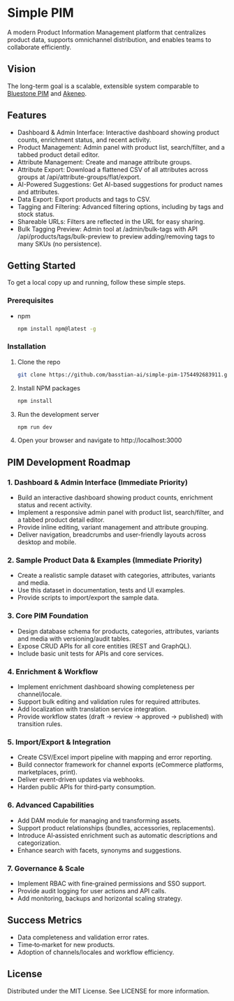 # Simple PIM

A modern Product Information Management platform that centralizes product data, supports omnichannel distribution, and enables teams to collaborate efficiently.

## Vision

The long-term goal is a scalable, extensible system comparable to [Bluestone PIM](https://help.bluestonepim.com/1-get-started-with-bluestonepim) and [Akeneo](https://help.akeneo.com/serenity).

## Features

- Dashboard & Admin Interface: Interactive dashboard showing product counts, enrichment status, and recent activity.
- Product Management: Admin panel with product list, search/filter, and a tabbed product detail editor.
- Attribute Management: Create and manage attribute groups.
- Attribute Export: Download a flattened CSV of all attributes across groups at /api/attribute-groups/flat/export.
- AI-Powered Suggestions: Get AI-based suggestions for product names and attributes.
- Data Export: Export products and tags to CSV.
- Tagging and Filtering: Advanced filtering options, including by tags and stock status.
- Shareable URLs: Filters are reflected in the URL for easy sharing.
- Bulk Tagging Preview: Admin tool at /admin/bulk-tags with API /api/products/tags/bulk-preview to preview adding/removing tags to many SKUs (no persistence).

## Getting Started

To get a local copy up and running, follow these simple steps.

### Prerequisites

- npm
  ```sh
  npm install npm@latest -g
  ```

### Installation

1. Clone the repo
   ```sh
   git clone https://github.com/basstian-ai/simple-pim-1754492683911.git
   ```
2. Install NPM packages
   ```sh
   npm install
   ```
3. Run the development server
   ```sh
   npm run dev
   ```
4. Open your browser and navigate to http://localhost:3000

## PIM Development Roadmap

### 1. Dashboard & Admin Interface (Immediate Priority)
- Build an interactive dashboard showing product counts, enrichment status and recent activity.
- Implement a responsive admin panel with product list, search/filter, and a tabbed product detail editor.
- Provide inline editing, variant management and attribute grouping.
- Deliver navigation, breadcrumbs and user-friendly layouts across desktop and mobile.

### 2. Sample Product Data & Examples (Immediate Priority)
- Create a realistic sample dataset with categories, attributes, variants and media.
- Use this dataset in documentation, tests and UI examples.
- Provide scripts to import/export the sample data.

### 3. Core PIM Foundation
- Design database schema for products, categories, attributes, variants and media with versioning/audit tables.
- Expose CRUD APIs for all core entities (REST and GraphQL).
- Include basic unit tests for APIs and core services.

### 4. Enrichment & Workflow
- Implement enrichment dashboard showing completeness per channel/locale.
- Support bulk editing and validation rules for required attributes.
- Add localization with translation service integration.
- Provide workflow states (draft → review → approved → published) with transition rules.

### 5. Import/Export & Integration
- Create CSV/Excel import pipeline with mapping and error reporting.
- Build connector framework for channel exports (eCommerce platforms, marketplaces, print).
- Deliver event-driven updates via webhooks.
- Harden public APIs for third‑party consumption.

### 6. Advanced Capabilities
- Add DAM module for managing and transforming assets.
- Support product relationships (bundles, accessories, replacements).
- Introduce AI‑assisted enrichment such as automatic descriptions and categorization.
- Enhance search with facets, synonyms and suggestions.

### 7. Governance & Scale
- Implement RBAC with fine‑grained permissions and SSO support.
- Provide audit logging for user actions and API calls.
- Add monitoring, backups and horizontal scaling strategy.

## Success Metrics
- Data completeness and validation error rates.
- Time‑to‑market for new products.
- Adoption of channels/locales and workflow efficiency.


## License

Distributed under the MIT License. See LICENSE for more information.
